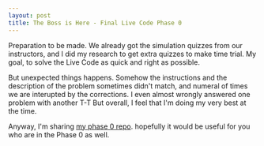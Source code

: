 ```yaml
---
layout: post
title: The Boss is Here - Final Live Code Phase 0
---
```


Preparation to be made. We already got the simulation quizzes from our instructors, and I did my research to get extra quizzes to make time trial. My goal, to solve the Live Code as quick and right as possible.

But unexpected things happens. Somehow the instructions and the description of the problem sometimes didn't match, and numeral of times we are interupted by the corrections. I even almost wrongly answered one problem with another T-T But overall, I feel that I'm doing my very best at the time.

Anyway, I'm sharing [my phase 0 repo](https://github.com/joanlamrack/Uberfox-Hacktiv8-Phase0). hopefully it would be useful for you who are in the Phase 0 as well.
